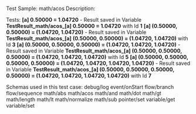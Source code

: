 Test Sample: math/acos
Description: 

Tests:
	**[a] 0.50000 = 1.04720** - Result saved in Variable **TestResult_math/acos_[a] 0.50000 = 1.04720** with Id **1**
	**[a] (0.50000, 0.50000) = (1.04720, 1.04720)** - Result saved in Variable **TestResult_math/acos_[a] (0.50000, 0.50000) = (1.04720, 1.04720)** with Id **3**
	**[a] (0.50000, 0.50000, 0.50000) = (1.04720, 1.04720, 1.04720)** - Result saved in Variable **TestResult_math/acos_[a] (0.50000, 0.50000, 0.50000) = (1.04720, 1.04720, 1.04720)** with Id **5**
	**[a] (0.50000, 0.50000, 0.50000, 0.50000) = (1.04720, 1.04720, 1.04720, 1.04720)** - Result saved in Variable **TestResult_math/acos_[a] (0.50000, 0.50000, 0.50000, 0.50000) = (1.04720, 1.04720, 1.04720, 1.04720)** with Id **7**

Schemas used in this test case:
	debug/log
	event/onStart
	flow/branch
	flow/sequence
	math/abs
	math/acos
	math/and
	math/dot
	math/gt
	math/length
	math/lt
	math/normalize
	math/sub
	pointer/set
	variable/get
	variable/set
